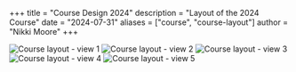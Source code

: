 +++
title = "Course Design 2024"
description = "Layout of the 2024 Course"
date = "2024-07-31"
aliases = ["course", "course-layout"]
author = "Nikki Moore"
+++

![Course layout - view 1](/img/course/course1.jpg) 
![Course layout - view 2](/img/course/course2.jpg)
![Course layout - view 3](/img/course/course3.jpg)
![Course layout - view 4](/img/course/course4.jpg)
![Course layout - view 5](/img/course/course5.jpg)
